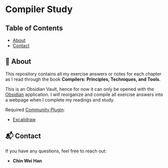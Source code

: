# Compiler Study

## Table of Contents
- [About](#about)
- [Contact](#contact)

## 🚀 About
This repository contains all my exercise answers or notes for each chapter as I read through the book **Compilers: Principles, Techniques, and Tools**.

This is an Obsidian Vault, hence for now it can only be opened with the [Obsidian](https://obsidian.md/) application. 
I will reorganize and compile all exercise answers into a webpage when I complete my readings and study.

Required [Community Plugin](https://obsidian.md/plugins):
- [Excalidraw](https://forum.obsidian.md/t/excalidraw-full-featured-sketching-plugin-in-obsidian/17367)

## 📬 Contact

If you have any questions, feel free to reach out:

- **Chin Wei Han**
